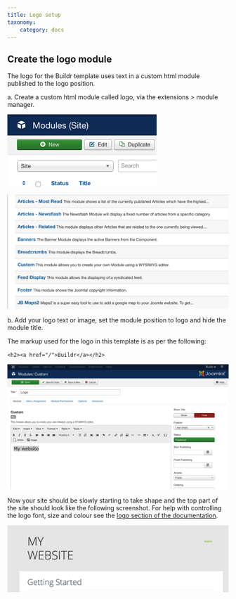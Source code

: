 ```yaml
---
title: Logo setup
taxonomy:
    category: docs
---
```



	
## Create the logo module

The logo for the Buildr template uses text in a custom html module published to the logo position.


a. Create a custom html module called logo, via the extensions > module manager.

![New module](new-module.png)

![Custom module](custom-module.png)

b. Add your logo text or image, set the module position to logo and hide the module title.

The markup used for the logo in this template is as per the following:

	<h2><a href="/">Buildr</a></h2>

![Logo Settings](logo-settings.png)

Now your site should be slowly starting to take shape and the top part of the site should look like the following screenshot. For help with controlling the logo font, size and colour see the [logo section of the documentation](../../logo).

![Logo Preview](logo-preview.png)
